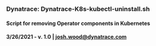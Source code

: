 ### Dynatrace: Dynatrace-K8s-kubectl-uninstall.sh

#### Script for removing Operator components in Kubernetes
#### 3/26/2021 - v. 1.0 | josh.wood@dynatrace.com
